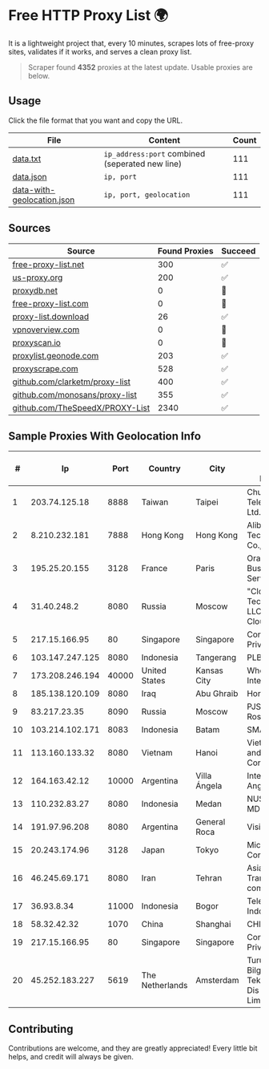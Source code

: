 
# Free HTTP Proxy List 🌍

It is a lightweight project that, every 10 minutes, scrapes lots of free-proxy sites, validates if it works, and serves a clean proxy list.


> Scraper found **4352** proxies at the latest update. Usable proxies are below.

## Usage

Click the file format that you want and copy the URL.


|File|Content|Count|
|----|-------|-----|
|[data.txt](https://raw.githubusercontent.com/themiralay/Proxy-List-World/master/data.txt)|`ip_address:port` combined (seperated new line)|111|
|[data.json](https://raw.githubusercontent.com/themiralay/Proxy-List-World/master/data.json)|`ip, port`|111|
|[data-with-geolocation.json](https://raw.githubusercontent.com/themiralay/Proxy-List-World/master/data-with-geolocation.json)|`ip, port, geolocation`|111|

## Sources

|Source|Found Proxies|Succeed|
|------|-------------|-------|
|[free-proxy-list.net](https://free-proxy-list.net)|300|✅|
|[us-proxy.org](https://www.us-proxy.org)|200|✅|
|[proxydb.net](http://proxydb.net)|0|🚫|
|[free-proxy-list.com](https://free-proxy-list.com/?page=&port=&type%5B%5D=http&type%5B%5D=https&up_time=0&search=Search)|0|🚫|
|[proxy-list.download](https://www.proxy-list.download/HTTP)|26|✅|
|[vpnoverview.com](https://vpnoverview.com/privacy/anonymous-browsing/free-proxy-servers)|0|🚫|
|[proxyscan.io](https://www.proxyscan.io)|0|🚫|
|[proxylist.geonode.com](https://proxylist.geonode.com/api/proxy-list?limit=300&page=1&sort_by=lastChecked&sort_type=desc&protocols=http,https)|203|✅|
|[proxyscrape.com](https://api.proxyscrape.com/v2/?request=displayproxies&protocol=http&timeout=10000&country=all&ssl=all&anonymity=all)|528|✅|
|[github.com/clarketm/proxy-list](https://raw.githubusercontent.com/clarketm/proxy-list/master/proxy-list-raw.txt)|400|✅|
|[github.com/monosans/proxy-list](https://raw.githubusercontent.com/monosans/proxy-list/main/proxies/http.txt)|355|✅|
|[github.com/TheSpeedX/PROXY-List](https://raw.githubusercontent.com/TheSpeedX/PROXY-List/master/http.txt)|2340|✅|


## Sample Proxies With Geolocation Info

|#|Ip|Port|Country|City|Internet Service Provider|
|-|--|----|-------|----|-------------------------|
|1|203.74.125.18|8888|Taiwan|Taipei|Chunghwa Telecom Co., Ltd.|
|2|8.210.232.181|7888|Hong Kong|Hong Kong|Alibaba (US) Technology Co., Ltd.|
|3|195.25.20.155|3128|France|Paris|Orange Business Services|
|4|31.40.248.2|8080|Russia|Moscow|"Cloud Technologies" LLC trading as Cloud.ru|
|5|217.15.166.95|80|Singapore|Singapore|Contabo Asia Private Limited|
|6|103.147.247.125|8080|Indonesia|Tangerang|PLBNET|
|7|173.208.246.194|40000|United States|Kansas City|WholeSale Internet|
|8|185.138.120.109|8080|Iraq|Abu Ghraib|Horizon ISP|
|9|83.217.23.35|8090|Russia|Moscow|PJSC Rostelecom|
|10|103.214.102.171|8083|Indonesia|Batam|SMARTPLUS|
|11|113.160.133.32|8080|Vietnam|Hanoi|VietNam Post and Telecom Corporation|
|12|164.163.42.12|10000|Argentina|Villa Ángela|Interret Villa Angela SRL|
|13|110.232.83.27|8080|Indonesia|Medan|NUSANET-MDN|
|14|191.97.96.208|8080|Argentina|General Roca|Vision NET|
|15|20.243.174.96|3128|Japan|Tokyo|Microsoft Corporation|
|16|46.245.69.171|8080|Iran|Tehran|Asiatech Data Transmission company|
|17|36.93.8.34|11000|Indonesia|Bogor|Telekomunikasi Indonesia|
|18|58.32.42.32|1070|China|Shanghai|CHINANET-SH|
|19|217.15.166.95|80|Singapore|Singapore|Contabo Asia Private Limited|
|20|45.252.183.227|5619|The Netherlands|Amsterdam|Turunc Smart Bilgisayar Teknoloji Ve Dis Ticaret Limited Sirketi|



## Contributing

Contributions are welcome, and they are greatly appreciated! Every
little bit helps, and credit will always be given.

